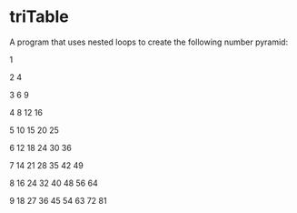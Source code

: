 # triTable

A program that uses nested loops to create the following number pyramid:

1

2 4

3 6 9

4 8 12 16

5 10 15 20 25

6 12 18 24 30 36

7 14 21 28 35 42 49

8 16 24 32 40 48 56 64

9 18 27 36 45 54 63 72 81
